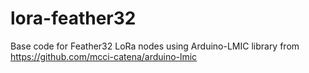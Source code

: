 # lora-feather32
Base code for Feather32 LoRa nodes using Arduino-LMIC library from https://github.com/mcci-catena/arduino-lmic

